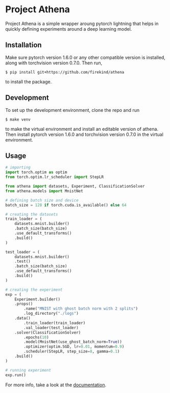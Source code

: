# Project Athena

Project Athena is a simple wrapper aroung pytorch lightning that helps in quickly defining experiments around a deep learning model.

## Installation

Make sure pytorch version 1.6.0 or any other compatible version is installed, along with torchvision version 0.7.0. Then run,

```
$ pip install git+https://github.com/firekind/athena
```
to install the package.

## Development

To set up the development environment, clone the repo and run

```
$ make venv
```

to make the virtual environment and install an editable version of athena. Then install pytorch version 1.6.0 and torchvision version 0.7.0 in the virtual environment.

## Usage

```python
# importing
import torch.optim as optim
from torch.optim.lr_scheduler import StepLR

from athena import datasets, Experiment, ClassificationSolver
from athena.models import MnistNet

# defining batch size and device
batch_size = 128 if torch.cuda.is_available() else 64

# creating the datasets 
train_loader = (
    datasets.mnist.builder()
    .batch_size(batch_size)
    .use_default_transforms()
    .build()
)

test_loader = (
    datasets.mnist.builder()
    .test()
    .batch_size(batch_size)
    .use_default_transforms()
    .build()
)

# creating the experiment
exp = (
    Experiment.builder()
    .props()
        .name("MNIST with ghost batch norm with 2 splits")
        .log_directory("./logs")
    .data()
        .train_loader(train_loader)
        .val_loader(test_loader)
    .solver(ClassificationSolver)
        .epochs(10)
        .model(MnistNet(use_ghost_batch_norm=True))
        .optimizer(optim.SGD, lr=0.01, momentum=0.9)
        .scheduler(StepLR, step_size=8, gamma=0.1)
    .build()
)

# running experiment
exp.run()
```

For more info, take a look at the [documentation](https://firekind.github.io/athena).

